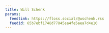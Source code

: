 ```yaml
---
title: Will Schenk
params:
  feedlink: https://floss.social/@wschenk.rss
  feedid: 65b7ebf1748d77845ea4fe5aea7d4e10
---
```

